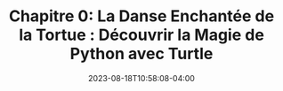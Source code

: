 ---
title: "Chapitre 0: La Danse Enchantée de la Tortue : Découvrir la Magie de Python avec Turtle"
date: 2023-08-18T10:58:08-04:00
description: "Vous êtes-vous déjà demandé ce que ressent une tortue lorsqu'elle trace son chemin sur le sable? Le module Turtle en Python vous permet d'explorer cette expérience en donnant vie à une tortue numérique. Imaginez que vous la guidez avec des mots, lui demandant d'avancer, de tourner et de créer des dessins fascinants. Découvrez comment importer ce module, créer votre propre tortue virtuelle et la laisser parcourir des chemins enchantés sur votre écran."
featured_image: "/images/tortue.png"
omit_header_text: true
tags: ["python","sql","html"]
type: page
---